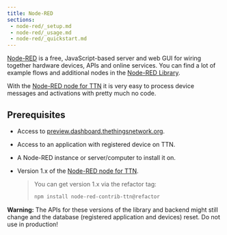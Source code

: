 ```yaml
---
title: Node-RED
sections:
 - node-red/_setup.md
 - node-red/_usage.md
 - node-red/_quickstart.md
---
```


[Node-RED](http://nodered.org/) is a free, JavaScript-based server and web GUI for wiring together hardware devices, APIs and online services. You can find a lot of example flows and additional nodes in the [Node-RED Library](http://flows.nodered.org/).

With the [Node-RED node for TTN](https://www.npmjs.com/package/node-red-contrib-ttn) it is very easy to process device messages and activations with pretty much no code.

## Prerequisites

* Access to [preview.dashboard.thethingsnetwork.org](https://preview.dashboard.thethingsnetwork.org/).
* Access to an application with registered device on TTN.
* A Node-RED instance or server/computer to install it on.
* Version 1.x of the [Node-RED node for TTN](https://www.npmjs.com/package/node-red-contrib-ttn).

	> You can get version 1.x via the refactor tag:
	> 
	> ```bash
	> npm install node-red-contrib-ttn@refactor
	> ```

<div class="alert alert-danger"><strong>Warning:</strong> The APIs for these versions of the library and backend might still change and the database (registered application and devices) reset. Do not use in production!</div>
